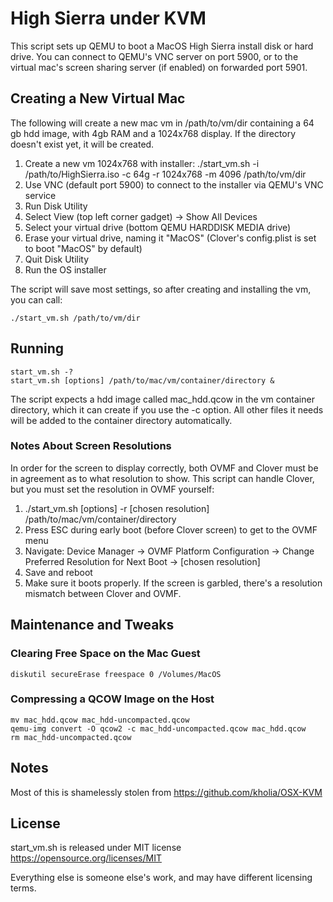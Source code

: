 High Sierra under KVM
=====================

This script sets up QEMU to boot a MacOS High Sierra install disk or hard drive.
You can connect to QEMU's VNC server on port 5900, or to the virtual mac's screen sharing server (if enabled) on forwarded port 5901.



Creating a New Virtual Mac
--------------------------

The following will create a new mac vm in /path/to/vm/dir containing a 64 gb hdd image, with 4gb RAM and a 1024x768 display.
If the directory doesn't exist yet, it will be created.

  1. Create a new vm 1024x768 with installer: ./start_vm.sh -i /path/to/HighSierra.iso -c 64g -r 1024x768 -m 4096 /path/to/vm/dir
  2. Use VNC (default port 5900) to connect to the installer via QEMU's VNC service
  3. Run Disk Utility
  4. Select View (top left corner gadget) -> Show All Devices
  5. Select your virtual drive (bottom QEMU HARDDISK MEDIA drive)
  6. Erase your virtual drive, naming it "MacOS" (Clover's config.plist is set to boot "MacOS" by default)
  7. Quit Disk Utility
  8. Run the OS installer

The script will save most settings, so after creating and installing the vm, you can call:

    ./start_vm.sh /path/to/vm/dir



Running
-------

    start_vm.sh -?
    start_vm.sh [options] /path/to/mac/vm/container/directory &

The script expects a hdd image called mac_hdd.qcow in the vm container directory, which it can create if you use the -c option.
All other files it needs will be added to the container directory automatically.


### Notes About Screen Resolutions

In order for the screen to display correctly, both OVMF and Clover must be in agreement as to what resolution to show. This script can handle Clover, but you must set the resolution in OVMF yourself:

  1. ./start_vm.sh [options] -r [chosen resolution] /path/to/mac/vm/container/directory
  2. Press ESC during early boot (before Clover screen) to get to the OVMF menu
  3. Navigate: Device Manager -> OVMF Platform Configuration -> Change Preferred Resolution for Next Boot -> [chosen resolution]
  4. Save and reboot
  5. Make sure it boots properly. If the screen is garbled, there's a resolution mismatch between Clover and OVMF.



Maintenance and Tweaks
----------------------


### Clearing Free Space on the Mac Guest

    diskutil secureErase freespace 0 /Volumes/MacOS


### Compressing a QCOW Image on the Host

    mv mac_hdd.qcow mac_hdd-uncompacted.qcow
    qemu-img convert -O qcow2 -c mac_hdd-uncompacted.qcow mac_hdd.qcow
    rm mac_hdd-uncompacted.qcow



Notes
-----

Most of this is shamelessly stolen from https://github.com/kholia/OSX-KVM



License
-------

start_vm.sh is released under MIT license https://opensource.org/licenses/MIT

Everything else is someone else's work, and may have different licensing terms.
